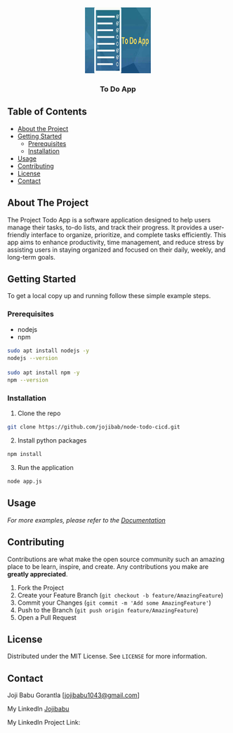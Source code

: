 <!-- PROJECT LOGO -->
<br />
<p align="center">
  <a href="https://ibb.co/sC0TMQV">
    <img src="Images/To-Do-App.png" alt="Logo" width="150" height="150">
  </a>

  <h3 align="center">To Do App</h3>
</p>



<!-- TABLE OF CONTENTS -->
## Table of Contents

* [About the Project](#about-the-project)
* [Getting Started](#getting-started)
  * [Prerequisites](#prerequisites)
  * [Installation](#installation)
* [Usage](#usage)
* [Contributing](#contributing)
* [License](#license)
* [Contact](#contact)



<!-- ABOUT THE PROJECT -->
## About The Project

The Project Todo App is a software application designed to help users manage their tasks, to-do lists, and track their progress. It provides a user-friendly interface to organize, prioritize, and complete tasks efficiently. This app aims to enhance productivity, time management, and reduce stress by assisting users in staying organized and focused on their daily, weekly, and long-term goals.



<!-- GETTING STARTED -->
## Getting Started

To get a local copy up and running follow these simple example steps.

### Prerequisites


* nodejs
* npm

```sh
sudo apt install nodejs -y
nodejs --version

sudo apt install npm -y
npm --version
```

### Installation

1.  Clone the repo
```sh
git clone https://github.com/jojibab/node-todo-cicd.git
```
2. Install python packages
```sh
npm install
```
3. Run the application
```python
node app.js
```



<!-- USAGE EXAMPLES -->
## Usage

_For more examples, please refer to the [Documentation](https://github.com/jojibab/node-todo-cicd.git)_







<!-- CONTRIBUTING -->
## Contributing

Contributions are what make the open source community such an amazing place to be learn, inspire, and create. Any contributions you make are **greatly appreciated**.

1. Fork the Project
2. Create your Feature Branch (`git checkout -b feature/AmazingFeature`)
3. Commit your Changes (`git commit -m 'Add some AmazingFeature'`)
4. Push to the Branch (`git push origin feature/AmazingFeature`)
5. Open a Pull Request



<!-- LICENSE -->
## License

Distributed under the MIT License. See `LICENSE` for more information.



<!-- CONTACT -->
## Contact

Joji Babu Gorantla [jojibabu1043@gmail.com]

My LinkedIn
[Jojibabu](https://www.linkedin.com/in/jojibabu/) 

My LinkedIn
Project Link:





<!-- MARKDOWN LINKS & IMAGES -->
<!-- https://www.markdownguide.org/basic-syntax/#reference-style-links -->

[license-shield]: https://img.shields.io/github/license/othneildrew/Best-README-Template.svg?style=flat-square
[license-url]: https://github.com/othneildrew/Best-README-Template/blob/master/LICENSE.txt
[linkedin-shield]: https://img.shields.io/badge/-LinkedIn-black.svg?style=flat-square&logo=linkedin&colorB=555
[linkedin-url]: https://www.linkedin.com/in/shubhamlondhe1996/
[product-screenshot]: images/search.png
